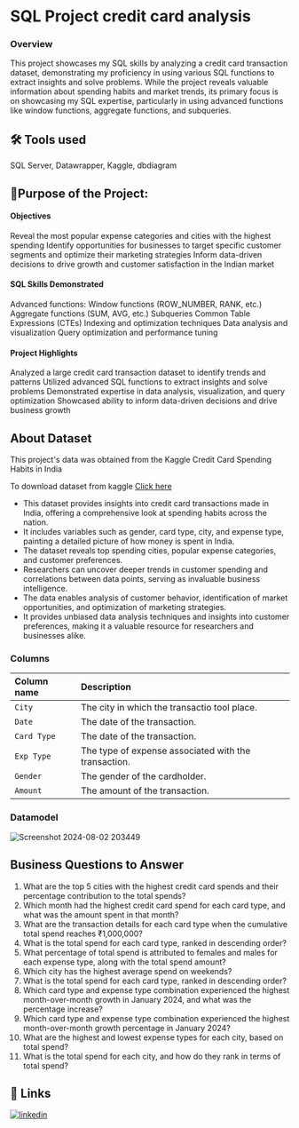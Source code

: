 
# SQL Project credit card analysis 

### Overview
This project showcases my SQL skills by analyzing a credit card transaction dataset, demonstrating my proficiency in using various SQL functions to extract insights and solve problems. While the project reveals valuable information about spending habits and market trends, its primary focus is on showcasing my SQL expertise, particularly in using advanced functions like window functions, aggregate functions, and subqueries.
## 🛠 Tools used
SQL Server, Datawrapper, Kaggle, dbdiagram

## 🎯Purpose of the Project:

#### Objectives
Reveal the most popular expense categories and cities with the highest spending
Identify opportunities for businesses to target specific customer segments and optimize their marketing strategies
Inform data-driven decisions to drive growth and customer satisfaction in the Indian market

#### SQL Skills Demonstrated 
Advanced functions:
Window functions (ROW_NUMBER, RANK, etc.)
Aggregate functions (SUM, AVG, etc.)
Subqueries
Common Table Expressions (CTEs)
Indexing and optimization techniques
Data analysis and visualization
Query optimization and performance tuning

#### Project Highlights
Analyzed a large credit card transaction dataset to identify trends and patterns
Utilized advanced SQL functions to extract insights and solve problems
Demonstrated expertise in data analysis, visualization, and query optimization
Showcased ability to inform data-driven decisions and drive business growth
## About Dataset
This project's data was obtained from the Kaggle Credit Card Spending Habits in India

To download dataset from kaggle [Click here](https://www.kaggle.com/datasets/thedevastator/analyzing-credit-card-spending-habits-in-india)

- This dataset provides insights into credit card transactions made in India, offering a comprehensive look at spending habits across the nation.
- It includes variables such as gender, card type, city, and expense type, painting a detailed picture of how money is spent in India.
- The dataset reveals top spending cities, popular expense categories, and customer preferences.
- Researchers can uncover deeper trends in customer spending and correlations between data points, serving as invaluable business intelligence.
- The data enables analysis of customer behavior, identification of market opportunities, and optimization of marketing strategies.
- It provides unbiased data analysis techniques and insights into customer preferences, making it a valuable resource for researchers and businesses alike.

### Columns

| Column name | Description  |                 
| :-------- | :------- | 
| `City` |  The city in which the transactio tool place.|
| `Date` |  The date  of the transaction.|
| `Card Type` |  The date of the transaction.|
| `Exp Type` |  The type of expense associated with the transaction.|
| `Gender` |  The gender of the cardholder.|
| `Amount` |  The amount of the transaction.|


### Datamodel

![Screenshot 2024-08-02 203449](https://github.com/user-attachments/assets/d7838045-3ee5-4af2-9641-ba9180727c8d)

## Business Questions to Answer
1. What are the top 5 cities with the highest credit card spends and their percentage contribution to the total spends?
2. Which month had the highest credit card spend for each card type, and what was the amount spent in that month?
3. What are the transaction details for each card type when the cumulative total spend reaches ₹1,000,000?
4. What is the total spend for each card type, ranked in descending order?
5. What percentage of total spend is attributed to females and males for each expense type, along with the total spend amount?
6. Which city has the highest average spend on weekends?
7. What is the total spend for each card type, ranked in descending order? 
8. Which card type and expense type combination experienced the highest month-over-month growth in January 2024, and what was the percentage increase?
9. Which card type and expense type combination experienced the highest month-over-month growth percentage in January 2024? 
10. What are the highest and lowest expense types for each city, based on total spend?
11. What is the total spend for each city, and how do they rank in terms of total spend?



## 🔗 Links
[![linkedin](https://img.shields.io/badge/linkedin-0A66C2?style=for-the-badge&logo=linkedin&logoColor=white)](https://www.linkedin.com/in/aniket-kumar-kharkia-747b60221/)
